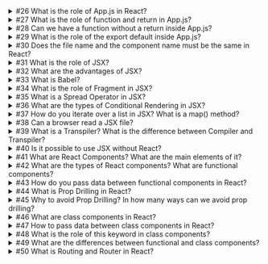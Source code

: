 <details>

<summary>
#26 What is the role of App.js in React?
</summary>

<br/>

> Acts like the root component or container for all components you create
>
> Responsible for defining the structure, layout and routing of the application
> 

</details>

<details>

<summary>
#27 What is the role of function and return in App.js?
</summary>

<br/>

> Serves as the main JS function that represents the root component
>
> Return is used to return the JSX element from the function
> 

</details>

<details>

<summary>
#28 Can we have a function without a return inside App.js?
</summary>

<br/>

> Yes
> 

</details>

<details>

<summary>
#29 What is the role of the export default inside App.js?
</summary>

<br/>

> Used to make the component available for import
> 

</details>

<details>

<summary>
#30 Does the file name and the component name must be the same in React?
</summary>

<br/>

> No but ideally it should be
> 

</details>

<details>

<summary>
#31 What is the role of JSX?
</summary>

<br/>

> 

</details>

<details>

<summary>
#32 What are the advantages of JSX?
</summary>

<br/>

> 

</details>

<details>

<summary>
#33 What is Babel?
</summary>

<br/>

> 

</details>

<details>

<summary>
#34 What is the role of Fragment in JSX?
</summary>

<br/>

> 

</details>

<details>

<summary>
#35 What is a Spread Operator in JSX?
</summary>

<br/>

> 

</details>

<details>

<summary>
#36 What are the types of Conditional Rendering in JSX?
</summary>

<br/>

> 

</details>

<details>

<summary>
#37 How do you iterate over a list in JSX? What is a map() method?
</summary>

<br/>

> 

</details>

<details>

<summary>
#38 Can a browser read a JSX file?
</summary>

<br/>

> 

</details>

<details>

<summary>
#39 What is a Transpiler? What is the difference between Compiler and Transpiler?
</summary>

<br/>

> 

</details>

<details>

<summary>
#40 Is it possible to use JSX without React?
</summary>

<br/>

> 

</details>

<details>

<summary>
#41 What are React Components? What are the main elements of it?
</summary>

<br/>

> 

</details>

<details>

<summary>
#42 What are the types of React components? What are functional components?
</summary>

<br/>

> 

</details>

<details>

<summary>
#43 How do you pass data between functional components in React?
</summary>

<br/>

> 

</details>

<details>

<summary>
#44 What is Prop Drilling in React?
</summary>

<br/>

> 

</details>

<details>

<summary>
#45 Why to avoid Prop Drilling? In how many ways can we avoid prop drilling?
</summary>

<br/>

> 

</details>

<details>

<summary>
#46 What are class components in React?
</summary>

<br/>

> 

</details>

<details>

<summary>
#47 How to pass data between class components in React?
</summary>

<br/>

> 

</details>

<details>

<summary>
#48 What is the role of this keyword in class components?
</summary>

<br/>

> 

</details>

<details>

<summary>
#49 What are the differences between functional and class components?
</summary>

<br/>

> 

</details>

<details>

<summary>
#50 What is Routing and Router in React?
</summary>

<br/>

> 

</details>
